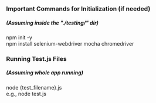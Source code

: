### Important Commands for Initialization (if needed)
##### (Assuming inside the "./testing/" dir)
npm init -y
<br>
npm install selenium-webdriver mocha chromedriver


### Running Test.js Files
##### (Assuming whole app running)
node {test_filename}.js
<br>
e.g., node test.js